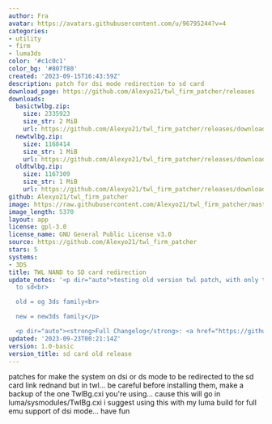 ```yaml
---
author: Fra
avatar: https://avatars.githubusercontent.com/u/96795244?v=4
categories:
- utility
- firm
- luma3ds
color: '#c1c0c1'
color_bg: '#807f80'
created: '2023-09-15T16:43:59Z'
description: patch for dsi mode redirection to sd card
download_page: https://github.com/Alexyo21/twl_firm_patcher/releases
downloads:
  basictwlbg.zip:
    size: 2335923
    size_str: 2 MiB
    url: https://github.com/Alexyo21/twl_firm_patcher/releases/download/1.0-basic/basictwlbg.zip
  newtwlbg.zip:
    size: 1168414
    size_str: 1 MiB
    url: https://github.com/Alexyo21/twl_firm_patcher/releases/download/1.0-basic/newtwlbg.zip
  oldtwlbg.zip:
    size: 1167309
    size_str: 1 MiB
    url: https://github.com/Alexyo21/twl_firm_patcher/releases/download/1.0-basic/oldtwlbg.zip
github: Alexyo21/twl_firm_patcher
image: https://raw.githubusercontent.com/Alexyo21/twl_firm_patcher/master/icon.png
image_length: 5370
layout: app
license: gpl-3.0
license_name: GNU General Public License v3.0
source: https://github.com/Alexyo21/twl_firm_patcher
stars: 5
systems:
- 3DS
title: TWL NAND to SD card redirection
update_notes: '<p dir="auto">testing old version twl patch, with only twl redirection
  to sd<br>

  old = og 3ds family<br>

  new = new3ds family</p>

  <p dir="auto"><strong>Full Changelog</strong>: <a href="https://github.com/Alexyo21/twl_firm_patcher/commits/1.0-basic">https://github.com/Alexyo21/twl_firm_patcher/commits/1.0-basic</a></p>'
updated: '2023-09-23T00:21:14Z'
version: 1.0-basic
version_title: sd card old release
---
```

patches for make the system on dsi or ds mode to be redirected to the sd card link rednand but in twl...
be careful before installing them, make a backup of the one TwlBg.cxi you're using... cause this will go in luma/sysmodules/TwlBg.cxi
i suggest using this with my luma build for full emu support of dsi mode...
have fun